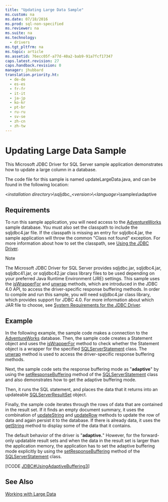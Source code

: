 ```yaml
---
title: "Updating Large Data Sample"
ms.custom: na
ms.date: 07/18/2016
ms.prod: sql-non-specified
ms.reviewer: na
ms.suite: na
ms.technology: 
  - drivers
ms.tgt_pltfrm: na
ms.topic: article
ms.assetid: 76ecc05f-a77d-40a2-bab9-91a7fcf17347
caps.latest.revision: 27
caps.handback.revision: 0
manager: jhubbard
translation.priority.ht: 
  - de-de
  - es-es
  - fr-fr
  - it-it
  - ja-jp
  - ko-kr
  - pt-br
  - ru-ru
  - sv-se
  - zh-cn
  - zh-tw
---
```

# Updating Large Data Sample
  This  Microsoft JDBC Driver for SQL Server  sample application demonstrates how to update a large column in a database.  
  
 The code file for this sample is named updateLargeData.java, and can be found in the following location:  
  
 <*installation directory*>\sqljdbc_<*version*>\\<*language*>\samples\adaptive  
  
## Requirements  
 To run this sample application, you will need access to the  [AdventureWorks](http://msftdbprodsamples.codeplex.com/)  sample database. You must also set the classpath to include the sqljdbc4.jar file. If the classpath is missing an entry for sqljdbc4.jar, the sample application will throw the common "Class not found" exception. For more information about how to set the classpath, see [Using the JDBC Driver](../content/Using-the-JDBC-Driver.md).  
  
> [!NOTE]  
>  The  Microsoft JDBC Driver for SQL Server  provides sqljdbc.jar, sqljdbc4.jar, sqljdbc41.jar, or sqljdbc42.jar class library files to be used depending on your preferred Java Runtime Environment (JRE) settings. This sample uses the [isWrapperFor](../content/isWrapperFor-Method--SQLServerStatement-.md) and [unwrap](../content/unwrap-Method--SQLServerStatement-.md) methods, which are introduced in the JDBC 4.0 API, to access the driver-specific response buffering methods. In order to compile and run this sample, you will need sqljdbc4.jar class library, which provides support for JDBC 4.0. For more information about which JAR file to choose, see [System Requirements for the JDBC Driver](../content/System-Requirements-for-the-JDBC-Driver.md).  
  
## Example  
 In the following example, the sample code makes a connection to the  [AdventureWorks](http://msftdbprodsamples.codeplex.com/)  database. Then, the sample code creates a Statement object and uses the [isWrapperFor](../content/isWrapperFor-Method--SQLServerStatement-.md) method to check whether the Statement object is a wrapper for the specified [SQLServerStatement](../content/SQLServerStatement-Class.md) class. The [unwrap](../content/unwrap-Method--SQLServerStatement-.md) method is used to access the driver-specific response buffering methods.  
  
 Next, the sample code sets the response buffering mode as "**adaptive**" by using the [setResponseBuffering](../content/setResponseBuffering-Method--SQLServerStatement-.md) method of the [SQLServerStatement](../content/SQLServerStatement-Class.md) class and also demonstrates how to get the adaptive buffering mode.  
  
 Then, it runs the SQL statement, and places the data that it returns into an updateable [SQLServerResultSet](../content/SQLServerResultSet-Class.md) object.  
  
 Finally, the sample code iterates through the rows of data that are contained in the result set. If it finds an empty document summary, it uses the combination of [updateString](../content/updateString-Method--SQLServerResultSet-.md) and [updateRow](../content/updateRow-Method--SQLServerResultSet-.md) methods to update the row of data and again persist it to the database. If there is already data, it uses the [getString](../content/getString-Method--SQLServerResultSet-.md) method to display some of the data that it contains.  
  
 The default behavior of the driver is "**adaptive.**" However, for the forward-only updatable result sets and when the data in the result set is larger than the application memory, the application has to set the adaptive buffering mode explicitly by using the [setResponseBuffering](../content/setResponseBuffering-Method--SQLServerStatement-.md) method of the [SQLServerStatement](../content/SQLServerStatement-Class.md) class.  
  
 [!CODE [JDBC#UsingAdaptiveBuffering3](../CodeSnippet/SQLDrivers/jdbc#usingadaptivebuffering3)]  
  
## See Also  
 [Working with Large Data](../content/Working-with-Large-Data.md)  
  
  